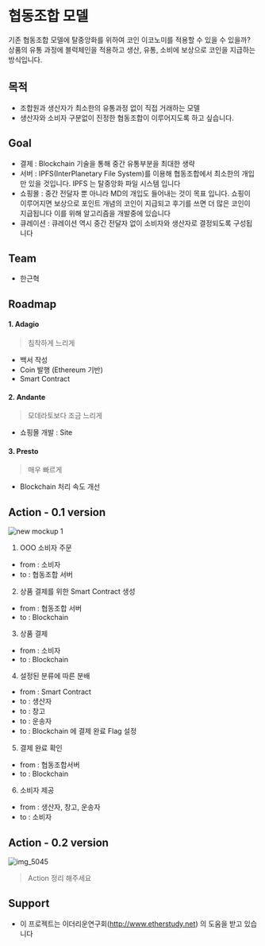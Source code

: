 # 협동조합 모델

기존 협동조합 모델에 탈중앙화를 위하여 코인 이코노미를 적용할 수 있을 수 있을까?
상품의 유통 과정에 블럭체인을 적용하고 생산, 유통, 소비에 보상으로 코인을 지급하는 방식입니다.

## 목적
- 조합원과 생산자가 최소한의 유통과정 없이 직접 거래하는 모델 
- 생산자와 소비자 구분없이 진정한 협동조합이 이루어지도록 하고 싶습니다.

## Goal
- 결제 : Blockchain 기술을 통해 중간 유통부분을 최대한 생략
- 서버 : IPFS(InterPlanetary File System)를 이용해 협동조합에서 최소한의 개입만 있을 것입니다. IPFS 는 탈중앙화 파일 시스템 입니다
- 쇼핑몰 : 중간 전달자 뿐 아니라 MD의 개입도 들어내는 것이 목표 입니다. 
           쇼핑이 이루어지면 보상으로 포인트 개념의 코인이 지급되고
           후기를 쓰면 더 많은 코인이 지급됩니다
           이를 위해 알고리즘을 개발중에 있습니다
- 큐레이션 : 큐레이션 역시 중간 전달자 없이 소비자와 생산자로 결정되도록 구성됩니다

## Team

- 한근혁


## Roadmap

#### 1. Adagio
> 침착하게 느리게

- 백서 작성
- Coin 발행 (Ethereum 기반)
- Smart Contract

#### 2. Andante
> 모데라토보다 조금 느리게

- 쇼핑몰 개발 : Site

#### 3. Presto
> 매우 빠르게

- Blockchain 처리 속도 개선

## Action - 0.1 version

![new mockup 1](https://user-images.githubusercontent.com/44389221/47355508-7e11d280-d6fc-11e8-8147-6dad040ae754.png)

1. OOO 소비자 주문
  - from : 소비자
  - to : 협동조합 서버
2. 상품 결제를 위한 Smart Contract 생성
  - from : 협동조합 서버
  - to : Blockchain
3. 상품 결제
  - from : 소비자
  - to : Blockchain
4. 설정된 분류에 따른 분배
  - from : Smart Contract
  - to : 생산자
  - to : 창고
  - to : 운송자
  - to : Blockchain 에 결제 완료 Flag 설정
5. 결제 완료 확인
  - from : 협동조합서버
  - to : Blockchain
6. 소비자 제공
  - from : 생산자, 창고, 운송자
  - to : 소비자
  
## Action - 0.2 version

![img_5045](https://user-images.githubusercontent.com/897510/40751422-a4d3e3f8-649d-11e8-8546-70d297aa9b2e.jpg)

> Action 정리 해주세요

## Support
- 이 프로젝트는 이더리운연구회(http://www.etherstudy.net) 의 도움을 받고 있습니다

